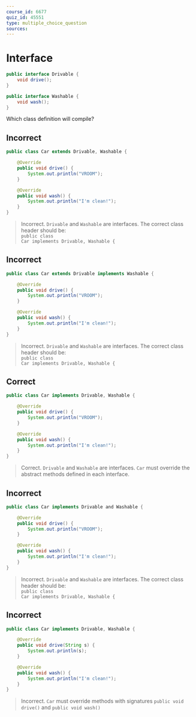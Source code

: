 ```yaml
---
course_id: 6677
quiz_id: 45551
type: multiple_choice_question
sources:
---
```


# Interface

```java
public interface Drivable {
    void drive();
}

public interface Washable {
    void wash();
}
```

Which class definition will compile?

## Incorrect

```java
public class Car extends Drivable, Washable {

    @Override
    public void drive() {
        System.out.println("VROOM");
    }

    @Override
    public void wash() {
        System.out.println("I'm clean!");
    }
}
```

> Incorrect.  `Drivable` and `Washable` are interfaces.  The correct class header should be:<br>
> <code>public class Car implements Drivable, Washable { </code>


## Incorrect

```java
public class Car extends Drivable implements Washable {

    @Override
    public void drive() {
        System.out.println("VROOM");
    }

    @Override
    public void wash() {
        System.out.println("I'm clean!");
    }
}
```

> Incorrect.  `Drivable` and `Washable` are interfaces.  The correct class header should be:<br>
> <code>public class Car implements Drivable, Washable { </code>


## Correct

```java
public class Car implements Drivable, Washable {

    @Override
    public void drive() {
        System.out.println("VROOM");
    }

    @Override
    public void wash() {
        System.out.println("I'm clean!");
    }
}
```

> Correct.  `Drivable` and `Washable` are interfaces.  `Car` must override the abstract
> methods defined in each interface.

## Incorrect

```java
public class Car implements Drivable and Washable {

    @Override
    public void drive() {
        System.out.println("VROOM");
    }

    @Override
    public void wash() {
        System.out.println("I'm clean!");
    }
}
```

> Incorrect.  `Drivable` and `Washable` are interfaces.  The correct class header should be:<br>
> <code>public class Car implements Drivable, Washable { </code>

## Incorrect

```java
public class Car implements Drivable, Washable {

    @Override
    public void drive(String s) {
        System.out.println(s);
    }

    @Override
    public void wash() {
        System.out.println("I'm clean!");
    }
}
```

> Incorrect.  `Car` must override methods with signatures <code>public void drive()</code>
> and <code>public void wash()</code>
